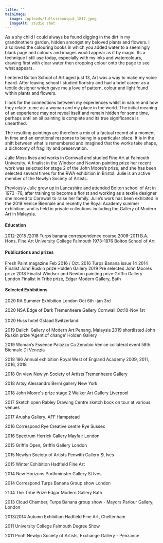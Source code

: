 ```yaml
---
title: ""
mainImage:
  image: /uploads/fullsizeoutput_1817.jpeg
  imageAlt: studio shot
---
```

As a shy child I could always be found digging in the dirt in my grandmothers garden, hidden amongst my beloved plants and flowers. I also loved the colouring books in which you added water to a seemingly blank page and colours and images would appear as if by magic. Its a technique I still use today, especially with my inks and watercolours, drawing first with clear water then dropping colour onto the page to see what appears.

I entered Bolton School of Art aged just 13, Art was a way to make my voice heard. After leaving school I studied floristry and had a brief career as a textile designer which gave me a love of pattern, colour and light found within plants and flowers.

I look for the connections between my experiences whilst in nature and how they relate to me as a woman and my place in the world. The initial meaning of an experience may not reveal itself and remain hidden for some time, perhaps until an oil painting is complete and its true significance is unearthed. 

The resulting paintings are therefore a mix of a factual record of a moment in time and an emotional response to being in a particular place. It is in the shift between what is remembered and imagined that the works take shape, a dichotomy of fragility and preservation. 

Julie Moss lives and works in Cornwall and studied Fine Art at Falmouth University. A finalist in the Windsor and Newton painting prize her recent work was selected for stage 2 of the John Moore’s prize, and she has been selected several times for the RWA exhibition in Bristol. Julie is an active member of the Newlyn Society of Artists. 

Previously Julie grew up in Lancashire and attended Bolton school of Art in 1973 -76, after training to become a florist and working as a textile designer she moved to Cornwall to raise her family.
Julie’s work has been exhibited in the 2019 Venice Biennale and recently the Royal Academy summer exhibition, and is held in private collections including the Gallery of Modern Art in Malaysia.

#### Education

2012-2015 /2018  Turps banana correspondence course 
2006-2011  B.A. Hons. Fine Art University College Falmouth
1973-1976 Bolton School of Art

#### Publications and prizes

Fresh Paint magazine Feb 2016 / Oct. 2016
Turps Banana issue 14 2014
Finalist John Ruskin prize Holden Gallery 2019
Pre selected John Moores prize 2018
Finalist Windsor and Newton painting prize Griffin Gallery London 
Finalist in Tribe prize, Edgar Modern Gallery, Bath

#### Selected Exhibitions

2020 RA Summer Exhibition London Oct 6th -jan 3rd 

2020 NSA Edge of Dark Tremenheere Gallery Cornwall Oct10-Nov 1st\
\
2020 Huss hotel Gstaad Switzerland 

2019  Daiichi Gallery of Modern Art Penang, Malaysia 
2019 shortlisted John Ruskin prize ‘Agent of change’ Holden Gallery 

2019 Woman’s  Essence Palazzo Ca Zenobio Venice collateral event 58th Biennale Di Venezia 

2018 166 Annual exhibition Royal West of England Academy 2009, 2011, 2016, 2018

2018 On view Newlyn Society of Artists  Tremenheere Gallery 

2018 Artsy Alessandro Berni gallery New York

2018 John Moore's prize stage 2 Walker Art Gallery Liverpool

2017  Sketch open Rabley Drawing Centre  sketch book on tour at various venues

2017 Arusha Gallery. AFF Hampstead 

2016 Correspond Rye Creative centre Rye Sussex 

2016 Spectrum   Herrick Gallery Mayfair London 

2015  Griffin Open, Griffin Gallery  London 

2015 Newlyn Society of Artists Penwith Gallery St Ives

2015 Winter Exhibition Hadfield Fine Art 

2014 New Horizons  Porthminster Gallery St Ives

2014 Correspond   Turps Banana Group show  London 

2104  The Tribe Prize    Edgar Modern Gallery   Bath 

2013 Cloud Chamber, Turps Banana group show - Mayors Parlour Gallery, London 

2013/2014 Autumn Exhibition Hadfield Fine Art, Cheltenham

2011 University College Falmouth Degree Show

2011 Print! Newlyn Society of Artists, Exchange Gallery - Penzance